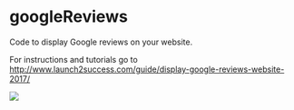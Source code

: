 # googleReviews
Code to display Google reviews on your website.

For instructions and tutorials go to http://www.launch2success.com/guide/display-google-reviews-website-2017/

<img src="http://www.launch2success.com/wp-content/uploads/2017/05/pulling-reviews-directly-from-google.png" />
